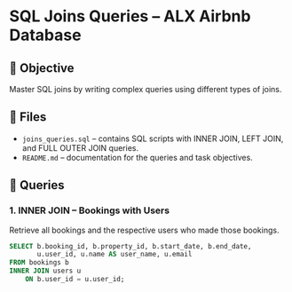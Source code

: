# SQL Joins Queries – ALX Airbnb Database

## 🎯 Objective
Master SQL joins by writing complex queries using different types of joins.

## 📂 Files
- `joins_queries.sql` – contains SQL scripts with INNER JOIN, LEFT JOIN, and FULL OUTER JOIN queries.
- `README.md` – documentation for the queries and task objectives.

## 📝 Queries

### 1. INNER JOIN – Bookings with Users
Retrieve all bookings and the respective users who made those bookings.

```sql
SELECT b.booking_id, b.property_id, b.start_date, b.end_date, 
       u.user_id, u.name AS user_name, u.email
FROM bookings b
INNER JOIN users u
    ON b.user_id = u.user_id;
